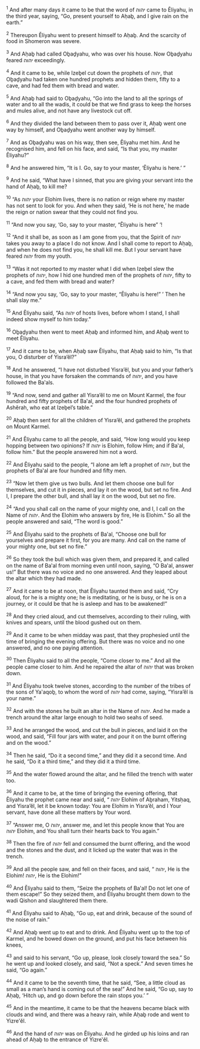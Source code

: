<sup>1</sup> And after many days it came to be that the word of יהוה came to Ĕliyahu, in the third year, saying, “Go, present yourself to Aḥaḇ, and I give rain on the earth.”

<sup>2</sup> Thereupon Ĕliyahu went to present himself to Aḥaḇ. And the scarcity of food in Shomeron was severe.

<sup>3</sup> And Aḥaḇ had called Oḇaḏyahu, who was over his house. Now Oḇaḏyahu feared יהוה exceedingly.

<sup>4</sup> And it came to be, while Izeḇel cut down the prophets of יהוה, that Oḇaḏyahu had taken one hundred prophets and hidden them, fifty to a cave, and had fed them with bread and water.

<sup>5</sup> And Aḥaḇ had said to Oḇaḏyahu, “Go into the land to all the springs of water and to all the wadis, it could be that we find grass to keep the horses and mules alive, and not have any livestock cut off.

<sup>6</sup> And they divided the land between them to pass over it, Aḥaḇ went one way by himself, and Oḇaḏyahu went another way by himself.

<sup>7</sup> And as Oḇaḏyahu was on his way, then see, Ĕliyahu met him. And he recognised him, and fell on his face, and said, “Is that you, my master Ĕliyahu?”

<sup>8</sup> And he answered him, “It is I. Go, say to your master, ‘Ĕliyahu is here.’ ”

<sup>9</sup> And he said, “What have I sinned, that you are giving your servant into the hand of Aḥaḇ, to kill me?

<sup>10</sup> “As יהוה your Elohim lives, there is no nation or reign where my master has not sent to look for you. And when they said, ‘He is not here,’ he made the reign or nation swear that they could not find you.

<sup>11</sup> “And now you say, ‘Go, say to your master, “Ĕliyahu is here” ’!

<sup>12</sup> “And it shall be, as soon as I am gone from you, that the Spirit of יהוה takes you away to a place I do not know. And I shall come to report to Aḥaḇ, and when he does not find you, he shall kill me. But I your servant have feared יהוה from my youth.

<sup>13</sup> “Was it not reported to my master what I did when Izeḇel slew the prophets of יהוה, how I hid one hundred men of the prophets of יהוה, fifty to a cave, and fed them with bread and water?

<sup>14</sup> “And now you say, ‘Go, say to your master, “Ĕliyahu is here!” ’ Then he shall slay me.”

<sup>15</sup> And Ĕliyahu said, “As יהוה of hosts lives, before whom I stand, I shall indeed show myself to him today.”

<sup>16</sup> Oḇaḏyahu then went to meet Aḥaḇ and informed him, and Aḥaḇ went to meet Ĕliyahu.

<sup>17</sup> And it came to be, when Aḥaḇ saw Ĕliyahu, that Aḥaḇ said to him, “Is that you, O disturber of Yisra’ĕl?”

<sup>18</sup> And he answered, “I have not disturbed Yisra’ĕl, but you and your father’s house, in that you have forsaken the commands of יהוה, and you have followed the Ba‛als.

<sup>19</sup> “And now, send and gather all Yisra’ĕl to me on Mount Karmel, the four hundred and fifty prophets of Ba‛al, and the four hundred prophets of Ashĕrah, who eat at Izeḇel’s table.”

<sup>20</sup> Aḥaḇ then sent for all the children of Yisra’ĕl, and gathered the prophets on Mount Karmel.

<sup>21</sup> And Ĕliyahu came to all the people, and said, “How long would you keep hopping between two opinions? If יהוה is Elohim, follow Him; and if Ba‛al, follow him.” But the people answered him not a word.

<sup>22</sup> And Ĕliyahu said to the people, “I alone am left a prophet of יהוה, but the prophets of Ba‛al are four hundred and fifty men.

<sup>23</sup> “Now let them give us two bulls. And let them choose one bull for themselves, and cut it in pieces, and lay it on the wood, but set no fire. And I, I prepare the other bull, and shall lay it on the wood, but set no fire.

<sup>24</sup> “And you shall call on the name of your mighty one, and I, I call on the Name of יהוה. And the Elohim who answers by fire, He is Elohim.” So all the people answered and said, “The word is good.”

<sup>25</sup> And Ĕliyahu said to the prophets of Ba‛al, “Choose one bull for yourselves and prepare it first, for you are many. And call on the name of your mighty one, but set no fire.”

<sup>26</sup> So they took the bull which was given them, and prepared it, and called on the name of Ba‛al from morning even until noon, saying, “O Ba‛al, answer us!” But there was no voice and no one answered. And they leaped about the altar which they had made.

<sup>27</sup> And it came to be at noon, that Ĕliyahu taunted them and said, “Cry aloud, for he is a mighty one; he is meditating, or he is busy, or he is on a journey, or it could be that he is asleep and has to be awakened!”

<sup>28</sup> And they cried aloud, and cut themselves, according to their ruling, with knives and spears, until the blood gushed out on them.

<sup>29</sup> And it came to be when midday was past, that they prophesied until the time of bringing the evening offering. But there was no voice and no one answered, and no one paying attention.

<sup>30</sup> Then Ĕliyahu said to all the people, “Come closer to me.” And all the people came closer to him. And he repaired the altar of יהוה that was broken down.

<sup>31</sup> And Ĕliyahu took twelve stones, according to the number of the tribes of the sons of Ya‛aqoḇ, to whom the word of יהוה had come, saying, “Yisra’ĕl is your name.”

<sup>32</sup> And with the stones he built an altar in the Name of יהוה. And he made a trench around the altar large enough to hold two seahs of seed.

<sup>33</sup> And he arranged the wood, and cut the bull in pieces, and laid it on the wood, and said, “Fill four jars with water, and pour it on the burnt offering and on the wood.”

<sup>34</sup> Then he said, “Do it a second time,” and they did it a second time. And he said, “Do it a third time,” and they did it a third time.

<sup>35</sup> And the water flowed around the altar, and he filled the trench with water too.

<sup>36</sup> And it came to be, at the time of bringing the evening offering, that Ĕliyahu the prophet came near and said, “ יהוה Elohim of Aḇraham, Yitsḥaq, and Yisra’ĕl, let it be known today: You are Elohim in Yisra’ĕl, and I Your servant, have done all these matters by Your word.

<sup>37</sup> “Answer me, O יהוה, answer me, and let this people know that You are יהוה Elohim, and You shall turn their hearts back to You again.”

<sup>38</sup> Then the fire of יהוה fell and consumed the burnt offering, and the wood and the stones and the dust, and it licked up the water that was in the trench.

<sup>39</sup> And all the people saw, and fell on their faces, and said, “ יהוה, He is the Elohim! יהוה, He is the Elohim!”

<sup>40</sup> And Ĕliyahu said to them, “Seize the prophets of Ba‛al! Do not let one of them escape!” So they seized them, and Ĕliyahu brought them down to the wadi Qishon and slaughtered them there.

<sup>41</sup> And Ĕliyahu said to Aḥaḇ, “Go up, eat and drink, because of the sound of the noise of rain.”

<sup>42</sup> And Aḥaḇ went up to eat and to drink. And Ĕliyahu went up to the top of Karmel, and he bowed down on the ground, and put his face between his knees,

<sup>43</sup> and said to his servant, “Go up, please, look closely toward the sea.” So he went up and looked closely, and said, “Not a speck.” And seven times he said, “Go again.”

<sup>44</sup> And it came to be the seventh time, that he said, “See, a little cloud as small as a man’s hand is coming out of the sea!” And he said, “Go up, say to Aḥaḇ, ‘Hitch up, and go down before the rain stops you.’ ”

<sup>45</sup> And in the meantime, it came to be that the heavens became black with clouds and wind, and there was a heavy rain, while Aḥaḇ rode and went to Yizre‛ĕl.

<sup>46</sup> And the hand of יהוה was on Ĕliyahu. And he girded up his loins and ran ahead of Aḥaḇ to the entrance of Yizre‛ĕl.

